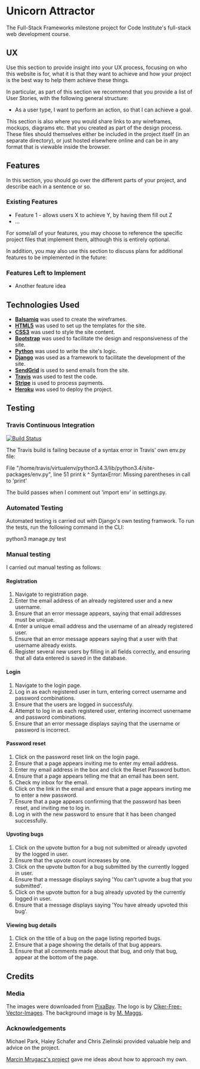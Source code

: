 # Unicorn Attractor

The Full-Stack Frameworks milestone project for Code Institute's full-stack web development course.


## UX
 
Use this section to provide insight into your UX process, focusing on who this website is for, what it is that they want to achieve and how your project is the best way to help them achieve these things.

In particular, as part of this section we recommend that you provide a list of User Stories, with the following general structure:
- As a user type, I want to perform an action, so that I can achieve a goal.

This section is also where you would share links to any wireframes, mockups, diagrams etc. that you created as part of the design process. These files should themselves either be included in the project itself (in an separate directory), or just hosted elsewhere online and can be in any format that is viewable inside the browser.


## Features

In this section, you should go over the different parts of your project, and describe each in a sentence or so.
 
### Existing Features
- Feature 1 - allows users X to achieve Y, by having them fill out Z
- ...

For some/all of your features, you may choose to reference the specific project files that implement them, although this is entirely optional.

In addition, you may also use this section to discuss plans for additional features to be implemented in the future:

### Features Left to Implement
- Another feature idea


## Technologies Used

- **[Balsamiq](https://balsamiq.com/)** was used to create the wireframes.
- **[HTML5](https://developer.mozilla.org/en-US/docs/Web/Guide/HTML/HTML5)** was used to set up the templates for the site.
- **[CSS3](https://developer.mozilla.org/en-US/docs/Web/CSS/CSS3)** was used to style the site content.
- **[Bootstrap](https://getbootstrap.com/)** was used to facilitate the design and responsiveness of the site.
- **[Python](https://www.python.org/)** was used to write the site's logic.
- **[Django](https://www.djangoproject.com/)** was used as a framework to facilitate the development of the site.
- **[SendGrid](https://sendgrid.com/)** is used to send emails from the site.
- **[Travis](https://travis-ci.org/)** was used to test the code.
- **[Stripe](https://stripe.com/ie)** is used to process payments.
- **[Heroku](https://www.heroku.com/)** was used to deploy the project.


## Testing

### Travis Continuous Integration
[![Build Status](https://travis-ci.org/joanms/unicorn-attractor.svg?branch=master)](https://travis-ci.org/joanms/unicorn-attractor)

The Travis build is failing because of a syntax error in Travis' own env.py file:

File "/home/travis/virtualenv/python3.4.3/lib/python3.4/site-packages/env.py", line 51
    print k
          ^
SyntaxError: Missing parentheses in call to 'print'

The build passes when I comment out 'import env' in settings.py.

### Automated Testing
Automated testing is carried out with Django's own testing framwork. To run the tests, run the following command in the CLI:

python3 manage.py test

### Manual testing
I carried out manual testing as follows:

#### Registration
1. Navigate to registration page.
2. Enter the email address of an already registered user and a new username.
3. Ensure that an error message appears, saying that email addresses must be unique.
4. Enter a unique email address and the username of an already registered user.
5. Ensure that an error message appears saying that a user with that username already exists.
6. Register several new users by filling in all fields correctly, and ensuring that all data entered is saved in the database.

#### Login
1. Navigate to the login page.
2. Log in as each registered user in turn, entering correct username and password combinations.
3. Ensure that the users are logged in successfuly.
4. Attempt to log in as each registered user, entering incorrect usnername and password combinations.
5. Ensure that an error message displays saying that the username or password is incorrect.

#### Password reset
1. Click on the password reset link on the login page.
2. Ensure that a page appears inviting me to enter my email address.
3. Enter my email address in the box and click the Reset Password button.
4. Ensure that a page appears telling me that an email has been sent.
5. Check my inbox for the email.
6. Click on the link in the email and ensure that a page appears invting me to enter a new password.
7. Ensure that a page appears confirming that the password has been reset, and inviting me to log in.
8. Log in with the new password to ensure that it has been changed successfully.

#### Upvoting bugs
1. Click on the upvote button for a bug not submitted or already upvoted by the logged in user.
2. Ensure that the upvote count increases by one.
3. Click on the upvote button for a bug submitted by the currently logged in user.
4. Ensure that a message displays saying 'You can't upvote a bug that you submitted'.
5. Click on the upvote button for a bug already upvoted by the currently logged in user.
6. Ensure that a message displays saying 'You have already upvoted this bug'.

#### Viewing bug details
1. Click on the title of a bug on the page listing reported bugs.
2. Ensure that a page showing the details of that bug appears.
3. Ensure that all comments made about that bug, and only that bug, appear at the bottom of the page.


## Credits

### Media
The images were downloaded from [PixaBay](https://pixabay.com/). 
The logo is by [Clker-Free-Vector-Images](https://pixabay.com/users/Clker-Free-Vector-Images-3736/?utm_source=link-attribution&utm_medium=referral&utm_campaign=image&utm_content=310175). 
The background image is by [M. Maggs](https://pixabay.com/users/Wild0ne-920941/?utm_source=link-attribution&utm_medium=referral&utm_campaign=image&utm_content=1158017).

### Acknowledgements
Michael Park, Haley Schafer and Chris Zielinski provided valuable help and advice on the project.

[Marcin Mrugacz's project](https://github.com/Migacz85/django_app) gave me ideas about how to approach my own.
